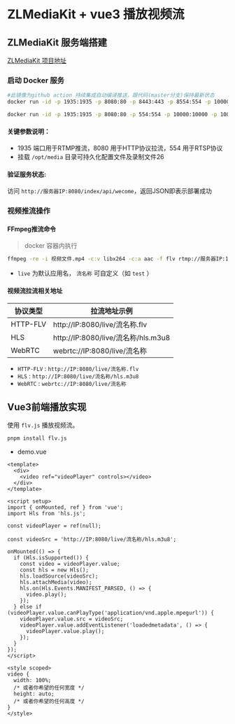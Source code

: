 # ZLMediaKit + vue3 播放视频流

## ZLMediaKit 服务端搭建

[ZLMediaKit 项目地址](https://github.com/ZLMediaKit/ZLMediaKit)

### 启动 Docker 服务

```sh
#此镜像为github action 持续集成自动编译推送，跟代码(master分支)保持最新状态
docker run -id -p 1935:1935 -p 8080:80 -p 8443:443 -p 8554:554 -p 10000:10000 -p 10000:10000/udp -p 8000:8000/udp -p 9000:9000/udp zlmediakit/zlmediakit:master

docker run -id -p 1935:1935 -p 8080:80 -p 554:554 -p 10000:10000 -p 10000:10000/udp -v /自定义目录/media:/opt/media --name zlmediakit zlmediakit/zlmediakit:master

```

#### ‌关键参数说明‌：
- 1935 端口用于RTMP推流，8080 用于HTTP协议拉流，554 用于RTSP协议
- 挂载 `/opt/media` 目录可持久化配置文件及录制文件‌26

#### 验证服务状态:

访问 `http://服务器IP:8080/index/api/wecome`，返回JSON即表示部署成功‌

### 视频推流操作

#### FFmpeg推流命令

> docker 容器内执行

```sh
ffmpeg -re -i 视频文件.mp4 -c:v libx264 -c:a aac -f flv rtmp://服务器IP:1935/live/流名称
```

- `live` 为默认应用名， `流名称` 可自定义（如 `test` ）‌


#### 视频流拉流相关地址

|协议类型|	拉流地址示例|
|---|	---|
|HTTP-FLV|	http://IP:8080/live/流名称.flv|
|HLS|	http://IP:8080/live/流名称/hls.m3u8|
|WebRTC|	webrtc://IP:8080/live/流名称|

- `HTTP-FLV` : `http://IP:8080/live/流名称.flv`
- `HLS` : `http://IP:8080/live/流名称/hls.m3u8`
- `WebRTC` : `webrtc://IP:8080/live/流名称`

## Vue3前端播放实现

使用 `flv.js` 播放视频流。

```sh
pnpm install flv.js
```

- demo.vue
```vue
<template>
  <div>
    <video ref="videoPlayer" controls></video>
  </div>
</template>

<script setup>
import { onMounted, ref } from 'vue';
import Hls from 'hls.js';

const videoPlayer = ref(null);

const videoSrc = 'http://IP:8080/live/流名称/hls.m3u8';

onMounted(() => {
  if (Hls.isSupported()) {
    const video = videoPlayer.value;
    const hls = new Hls();
    hls.loadSource(videoSrc);
    hls.attachMedia(video);
    hls.on(Hls.Events.MANIFEST_PARSED, () => {
      video.play();
    });
  } else if (videoPlayer.value.canPlayType('application/vnd.apple.mpegurl')) {
    videoPlayer.value.src = videoSrc;
    videoPlayer.value.addEventListener('loadedmetadata', () => {
      videoPlayer.value.play();
    });
  }
});
</script>

<style scoped>
video {
  width: 100%;
  /* 或者你希望的任何宽度 */
  height: auto;
  /* 或者你希望的任何高度 */
}
</style>
```